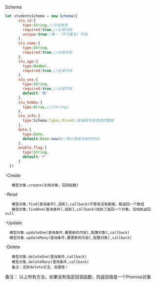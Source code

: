 Schema

```js
let studentsSchema = new Schema({
      stu_id:{
        type:String,//字段类型
        required:true,//必填字段 
        unique:true//唯一（不可重复）字段
      },
      stu_name:{
        type:String,
        required:true,//必填字段
      },
      stu_age:{
        type:Number,
        required:true,//必填字段
      },
      stu_sex:{
        type:String,
        required:true,//必填字段
        default:'男'
      },
      stu_hobby:{
        type:Array,//[String]
      },
      stu_info:{
        type:Schema.Types.Mixed//能接收所有类型的数据
      },
      date:{
        type:Date,
        default:Date.now()//默认值是当前的时间
      },
      enable_flag:{
        type:String,
        default:'Y'
      }
  })
```



 -Create

	   模型对象.create(文档对象，回调函数)
 -Read

	   模型对象.find(查询条件[,投影],callback)不管有没有数据，都返回一个数组
	   模型对象.findOne(查询条件[,投影],callback)找到了返回一个对象，没找到返回null
 -Update

	  模型对象.updateOne(查询条件,要更新的内容[,配置对象],callback)
	  模型对象.updateMany(查询条件,要更新的内容[,配置对象],callback)
 -Delete

	   模型对象.deleteOne(查询条件,callback)
	   模型对象.deleteMany(查询条件,callback)
	   备注：没有delete方法，会报错！

备注： 以上所有方法，如果没有指定回调函数，则返回值是一个Promise对象

